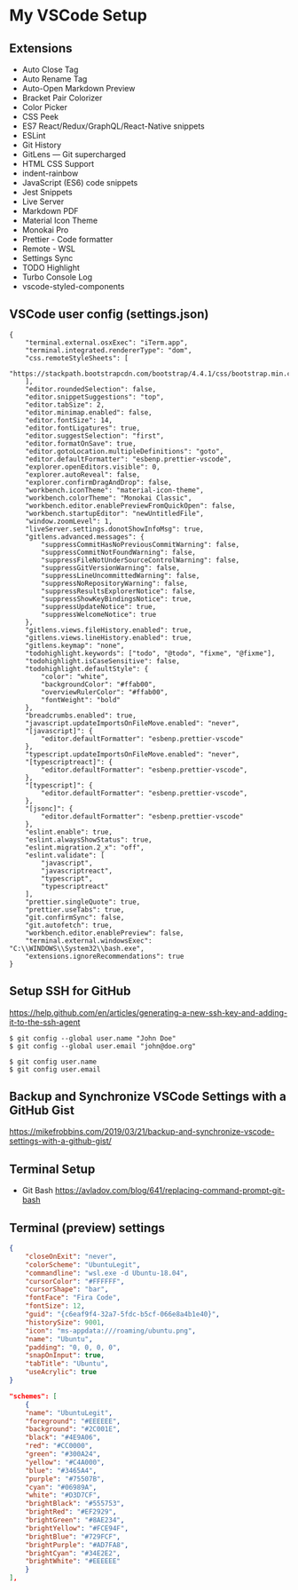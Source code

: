 # My VSCode Setup

## Extensions

- Auto Close Tag
- Auto Rename Tag
- Auto-Open Markdown Preview
- Bracket Pair Colorizer
- Color Picker
- CSS Peek
- ES7 React/Redux/GraphQL/React-Native snippets
- ESLint
- Git History
- GitLens — Git supercharged
- HTML CSS Support
- indent-rainbow
- JavaScript (ES6) code snippets
- Jest Snippets
- Live Server
- Markdown PDF
- Material Icon Theme
- Monokai Pro
- Prettier - Code formatter
- Remote - WSL
- Settings Sync
- TODO Highlight
- Turbo Console Log
- vscode-styled-components

## VSCode user config (settings.json)
```
{
	"terminal.external.osxExec": "iTerm.app",
	"terminal.integrated.rendererType": "dom",
	"css.remoteStyleSheets": [
    		"https://stackpath.bootstrapcdn.com/bootstrap/4.4.1/css/bootstrap.min.css"
  	],
	"editor.roundedSelection": false,
	"editor.snippetSuggestions": "top",
	"editor.tabSize": 2,
	"editor.minimap.enabled": false,
	"editor.fontSize": 14,
	"editor.fontLigatures": true,
	"editor.suggestSelection": "first",
	"editor.formatOnSave": true,
	"editor.gotoLocation.multipleDefinitions": "goto",
	"editor.defaultFormatter": "esbenp.prettier-vscode",
	"explorer.openEditors.visible": 0,
	"explorer.autoReveal": false,
	"explorer.confirmDragAndDrop": false,
	"workbench.iconTheme": "material-icon-theme",
	"workbench.colorTheme": "Monokai Classic",
	"workbench.editor.enablePreviewFromQuickOpen": false,
	"workbench.startupEditor": "newUntitledFile",
	"window.zoomLevel": 1,
	"liveServer.settings.donotShowInfoMsg": true,
	"gitlens.advanced.messages": {
		"suppressCommitHasNoPreviousCommitWarning": false,
		"suppressCommitNotFoundWarning": false,
		"suppressFileNotUnderSourceControlWarning": false,
		"suppressGitVersionWarning": false,
		"suppressLineUncommittedWarning": false,
		"suppressNoRepositoryWarning": false,
		"suppressResultsExplorerNotice": false,
		"suppressShowKeyBindingsNotice": true,
		"suppressUpdateNotice": true,
		"suppressWelcomeNotice": true
	},
	"gitlens.views.fileHistory.enabled": true,
	"gitlens.views.lineHistory.enabled": true,
	"gitlens.keymap": "none",
	"todohighlight.keywords": ["todo", "@todo", "fixme", "@fixme"],
	"todohighlight.isCaseSensitive": false,
	"todohighlight.defaultStyle": {
		"color": "white",
		"backgroundColor": "#ffab00",
		"overviewRulerColor": "#ffab00",
		"fontWeight": "bold"
	},
	"breadcrumbs.enabled": true,
	"javascript.updateImportsOnFileMove.enabled": "never",
	"[javascript]": {
		"editor.defaultFormatter": "esbenp.prettier-vscode"
	},
	"typescript.updateImportsOnFileMove.enabled": "never",
	"[typescriptreact]": {
		"editor.defaultFormatter": "esbenp.prettier-vscode",
	},
	"[typescript]": {
		"editor.defaultFormatter": "esbenp.prettier-vscode",
	},
	"[jsonc]": {
		"editor.defaultFormatter": "esbenp.prettier-vscode"
	},
	"eslint.enable": true,
	"eslint.alwaysShowStatus": true,
	"eslint.migration.2_x": "off",
	"eslint.validate": [
		"javascript",
		"javascriptreact",
		"typescript",
		"typescriptreact"
	],
	"prettier.singleQuote": true,
	"prettier.useTabs": true,
	"git.confirmSync": false,
	"git.autofetch": true,
	"workbench.editor.enablePreview": false,
	"terminal.external.windowsExec": "C:\\WINDOWS\\System32\\bash.exe",
	"extensions.ignoreRecommendations": true
}
```

## Setup SSH for GitHub

https://help.github.com/en/articles/generating-a-new-ssh-key-and-adding-it-to-the-ssh-agent

```
$ git config --global user.name "John Doe"
$ git config --global user.email "john@doe.org"

$ git config user.name
$ git config user.email
```

## Backup and Synchronize VSCode Settings with a GitHub Gist

https://mikefrobbins.com/2019/03/21/backup-and-synchronize-vscode-settings-with-a-github-gist/

## Terminal Setup

- Git Bash
https://avladov.com/blog/641/replacing-command-prompt-git-bash

## Terminal (preview) settings
```profiles.json
{
	"closeOnExit": "never",
	"colorScheme": "UbuntuLegit",
	"commandline": "wsl.exe -d Ubuntu-18.04",
	"cursorColor": "#FFFFFF",
	"cursorShape": "bar",
	"fontFace": "Fira Code",
	"fontSize": 12,
	"guid": "{c6eaf9f4-32a7-5fdc-b5cf-066e8a4b1e40}",
	"historySize": 9001,
	"icon": "ms-appdata:///roaming/ubuntu.png",
	"name": "Ubuntu",
	"padding": "0, 0, 0, 0",
	"snapOnInput": true,
	"tabTitle": "Ubuntu",
	"useAcrylic": true
}

"schemes": [
	{
	"name": "UbuntuLegit",
	"foreground": "#EEEEEE",
	"background": "#2C001E",
	"black": "#4E9A06",
	"red": "#CC0000",
	"green": "#300A24",
	"yellow": "#C4A000",
	"blue": "#3465A4",
	"purple": "#75507B",
	"cyan": "#06989A",
	"white": "#D3D7CF",
	"brightBlack": "#555753",
	"brightRed": "#EF2929",
	"brightGreen": "#8AE234",
	"brightYellow": "#FCE94F",
	"brightBlue": "#729FCF",
	"brightPurple": "#AD7FA8",
	"brightCyan": "#34E2E2",
	"brightWhite": "#EEEEEE"
	}
],
```
			
